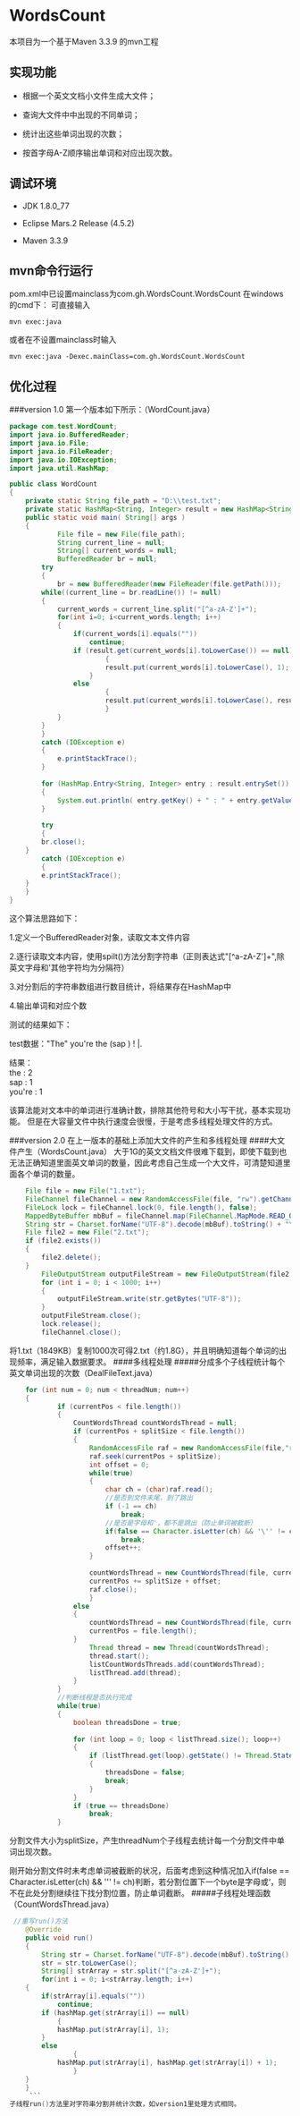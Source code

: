 WordsCount
===================================
本项目为一个基于Maven 3.3.9  的mvn工程

实现功能
-----------------------------------
* 根据一个英文文档小文件生成大文件；   

* 查询大文件中中出现的不同单词；   

* 统计出这些单词出现的次数；   

* 按首字母A-Z顺序输出单词和对应出现次数。

调试环境
-----------------------------------
* JDK 1.8.0_77  

* Eclipse Mars.2 Release (4.5.2)   

* Maven 3.3.9  

mvn命令行运行
-----------------------------------
pom.xml中已设置mainclass为com.gh.WordsCount.WordsCount
在windows的cmd下：
可直接输入
```
mvn exec:java
```
或者在不设置mainclass时输入
```
mvn exec:java -Dexec.mainClass=com.gh.WordsCount.WordsCount
```
优化过程
-----------------------------------
###version 1.0
第一个版本如下所示：（WordCount.java）
```Java
package com.test.WordCount;
import java.io.BufferedReader;
import java.io.File;
import java.io.FileReader;
import java.io.IOException;
import java.util.HashMap;

public class WordCount 
{
	private static String file_path = "D:\\test.txt";
	private static HashMap<String, Integer> result = new HashMap<String, Integer>();
	public static void main( String[] args )
	{
    		File file = new File(file_path);
    		String current_line = null;
    		String[] current_words = null;
    		BufferedReader br = null;
    	try 
    	{
    		br = new BufferedReader(new FileReader(file.getPath()));
		while((current_line = br.readLine()) != null)
		{
			current_words = current_line.split("[^a-zA-Z']+");
			for(int i=0; i<current_words.length; i++)
			{		
				if(current_words[i].equals(""))
					continue;			
				if (result.get(current_words[i].toLowerCase()) == null)
	                	{
				    	result.put(current_words[i].toLowerCase(), 1);
	        		}
				else
	                	{
	                	result.put(current_words[i].toLowerCase(), result.get(current_words[i])+1);
	                	}
			}
		}
    	}
    	catch (IOException e) 
    	{
            e.printStackTrace();
        }
    	
    	for (HashMap.Entry<String, Integer> entry : result.entrySet()) 
    	{
    		System.out.println( entry.getKey() + " : " + entry.getValue());
    	}
    	
    	try 
    	{
		br.close();
	} 
    	catch (IOException e) 
    	{
		e.printStackTrace();
	}
    }
}
```
这个算法思路如下：    

1.定义一个BufferedReader对象，读取文本文件内容  

2.逐行读取文本内容，使用spilt()方法分割字符串（正则表达式"[^a-zA-Z']+",除英文字母和'其他字符均为分隔符）   
 
3.对分割后的字符串数组进行数目统计，将结果存在HashMap中    

4.输出单词和对应个数

测试的结果如下：  

test数据："The" you're the (sap ) ! |.   

结果：   
the : 2  
sap : 1   
you're : 1  

该算法能对文本中的单词进行准确计数，排除其他符号和大小写干扰，基本实现功能。
但是在大容量文件中执行速度会很慢，于是考虑多线程处理文件的方式。

###version 2.0
在上一版本的基础上添加大文件的产生和多线程处理
####大文件产生（WordsCount.java）
大于1G的英文文档文件很难下载到，即使下载到也无法正确知道里面英文单词的数量，因此考虑自己生成一个大文件，可清楚知道里面各个单词的数量。
```Java
	File file = new File("1.txt");
	FileChannel fileChannel = new RandomAccessFile(file, "rw").getChannel();
	FileLock lock = fileChannel.lock(0, file.length(), false);
	MappedByteBuffer mbBuf = fileChannel.map(FileChannel.MapMode.READ_ONLY, 0, file.length());
	String str = Charset.forName("UTF-8").decode(mbBuf).toString() + "\r\n";
	File file2 = new File("2.txt");
	if (file2.exists())
	{
		file2.delete();
	}	
        FileOutputStream outputFileStream = new FileOutputStream(file2 ,true);
        for (int i = 0; i < 1000; i++)
        {
        	outputFileStream.write(str.getBytes("UTF-8"));
        }      
        outputFileStream.close();
        lock.release();
        fileChannel.close();
```
将1.txt（1849KB）复制1000次可得2.txt（约1.8G），并且明确知道每个单词的出现频率，满足输入数据要求。
####多线程处理
#####分成多个子线程统计每个英文单词出现的次数（DealFileText.java）
```Java
	for (int num = 0; num < threadNum; num++)
	{
	    	if (currentPos < file.length())
	    	{
	    		CountWordsThread countWordsThread = null;
	    		if (currentPos + splitSize < file.length())
	    		{
	    			RandomAccessFile raf = new RandomAccessFile(file,"r");
	    			raf.seek(currentPos + splitSize);
	    			int offset = 0;
	    			while(true)
	    			{
	    				char ch = (char)raf.read();
	    				//是否到文件末尾，到了跳出
	    				if (-1 == ch)
	    					break;
	    				//是否是字母和'，都不是跳出（防止单词被截断）
	    				if(false == Character.isLetter(ch) && '\'' != ch)
	    					break;
	    				offset++;
	    			}
	    				
	    			countWordsThread = new CountWordsThread(file, currentPos, splitSize + offset);
	    			currentPos += splitSize + offset;
	    			raf.close();
	    			}
	    		else
	    		{
	    			countWordsThread = new CountWordsThread(file, currentPos, file.length() - currentPos);
	    			currentPos = file.length();
	    		}
	    			Thread thread = new Thread(countWordsThread);
	    			thread.start();
	    			listCountWordsThreads.add(countWordsThread);
	    			listThread.add(thread);
	    		}
	    	}
	    	//判断线程是否执行完成
	    	while(true) 
            {
            	boolean threadsDone = true;
            	
            	for (int loop = 0; loop < listThread.size(); loop++)
            	{
            		if (listThread.get(loop).getState() != Thread.State.TERMINATED)
            		{
            			threadsDone = false;
            			break;
            		}
            	}
            	if (true == threadsDone)
            		break;
            }
  ```
分割文件大小为splitSize，产生threadNum个子线程去统计每一个分割文件中单词出现次数。   

刚开始分割文件时未考虑单词被截断的状况，后面考虑到这种情况加入if(false == Character.isLetter(ch) && '\'' != ch)判断，若分割位置下一个byte是字母或‘，则不在此处分割继续往下找分割位置，防止单词截断。
#####子线程处理函数（CountWordsThread.java）
```Java
 //重写run()方法
    @Override
    public void run() 
    {
        String str = Charset.forName("UTF-8").decode(mbBuf).toString();
        str = str.toLowerCase();
        String[] strArray = str.split("[^a-zA-Z']+");
        for(int i = 0; i<strArray.length; i++)
	{		
		if(strArray[i].equals(""))
			continue;
		if (hashMap.get(strArray[i]) == null)
        	{
			hashMap.put(strArray[i], 1);
		}
		else
            	{
		  	hashMap.put(strArray[i], hashMap.get(strArray[i]) + 1);
            	}
	}
    }
     ```
子线程run()方法里对字符串分割并统计次数，如version1里处理方式相同。


